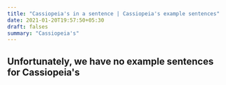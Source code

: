 ```yaml
---
title: "Cassiopeia's in a sentence | Cassiopeia's example sentences"
date: 2021-01-20T19:57:50+05:30
draft: falses
summary: "Cassiopeia's"
---
```

## Unfortunately, we have no example sentences for Cassiopeia's                 
